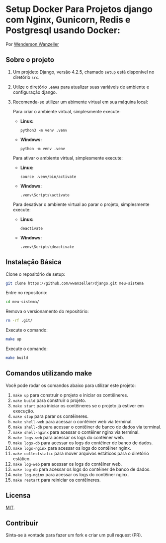 # Setup Docker Para Projetos django com Nginx, Gunicorn, Redis e Postgresql usando Docker:
Por [Wenderson Wanzeller](https://www.linkedin.com/in/wenderson-wanzeller/)

## Sobre o projeto
1. Um projdeto Django, versão 4.2.5, chamado `setup` está disponível no diretório `src`. 
2. Utilze o diretório **`.envs`** para atualizar suas variáveis de ambiente e configuração django.
3. Recomenda-se utilizar um abimente virtual em sua máquina local:
   
   Para criar o ambiente virtual, simplesmente execute:
   - **Linux:** 
     ```
     python3 -m venv .venv
     ```
   - **Windows:**
     ```
     python -m venv .venv
     ```

   Para ativar o ambiente virtual, simplesmente execute:
   - **Linux:** 
     ```
     source .venv/bin/activate
     ```
   - **Windows:**
     ```
     .venv\Scripts\activate
     ```

   Para desativar o ambiente virtual ao parar o projeto, simplesmente execute:
   - **Linux:**
     ```
     deactivate
     ```
   - **Windows:**
     ```
     .venv\Scripts\deactivate
     ```

## Instalação Básica
Clone o repositório de setup:
```sh
git clone https://github.com/wwanzeller/django.git meu-sistema
```
Entre no repositorio:
```sh
cd meu-sistema/
```
Remova o versionamento do repositório:
```sh
rm -rf .git/
```
Execute o comando:
```sh
make up
```
Execute o comando:
```sh
make build
```

## Comandos utilizando make
Você pode rodar os comandos abaixo para utilizar este projeto:
1. `make up` para construir o projeto e iniciar os contêineres.
2. `make build` para construir o projeto.
3. `make start` para iniciar os contêineres se o projeto já estiver em execução.
4. `make stop` para parar os contêineres.
5. `make shell-web` para acessar o contêiner web via terminal.
6. `make shell-db` para acessar o contêiner de banco de dados via terminal.
7. `make shell-nginx` para acessar o contêiner nginx via terminal.
8. `make logs-web` para acessar os logs do contêiner web.
9. `make logs-db` para acessar os logs do contêiner de banco de dados.
10. `make logs-nginx` para acessar os logs do contêiner nginx.
11. `make collectstatic` para mover arquivos estáticos para o diretório estático.
12. `make log-web` para acessar os logs do contêiner web.
13. `make log-db` para acessar os logs do contêiner de banco de dados.
14. `make log-nginx` para acessar os logs do contêiner nginx.
15. `make restart` para reiniciar os contêineres.

## Licensa
[MIT](https://github.com/wwanzeller/docker/blob/master/LICENSE).

## Contribuir
Sinta-se à vontade para fazer um fork e criar um pull request (PR).